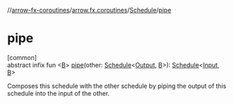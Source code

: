 //[arrow-fx-coroutines](../../../index.md)/[arrow.fx.coroutines](../index.md)/[Schedule](index.md)/[pipe](pipe.md)

# pipe

[common]\
abstract infix fun &lt;[B](pipe.md)&gt; [pipe](pipe.md)(other: [Schedule](index.md)&lt;[Output](index.md), [B](pipe.md)&gt;): [Schedule](index.md)&lt;[Input](index.md), [B](pipe.md)&gt;

Composes this schedule with the other schedule by piping the output of this schedule into the input of the other.
